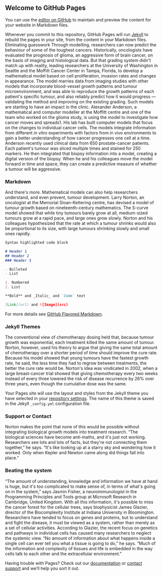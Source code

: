 ## Welcome to GitHub Pages

You can use the [editor on GitHub](https://github.com/tirler/mypages/edit/master/README.md) to maintain and preview the content for your website in Markdown files.

Whenever you commit to this repository, GitHub Pages will run [Jekyll](https://jekyllrb.com/) to rebuild the pages in your site, from the content in your Markdown files.
Eliminating guesswork
Through modelling, researchers can now predict the behaviour of some of the toughest cancers. Historically, oncologists have evaluated the prognosis of glioma, an aggressive form of brain cancer, on the basis of imaging and histological data. But that grading system didn't match up with reality, leading researchers at the University of Washington in Seattle and the Moffitt Cancer Center in Tampa, Florida, to develop a mathematical model based on cell proliferation, invasion rates and changes in appearance. The model marries data from imaging studies with other models that incorporate blood-vessel growth patterns and tumour microenvironment, and was able to reproduce the growth patterns of each patient's specific tumour, and also reliably predict how it would progress — validating the method and improving on the existing grading.
Such models are starting to have an impact in the clinic. Alexander Anderson, a mathematical and computer modeller at the Moffitt centre and one of the team who worked on the glioma study, is using the model to investigate how cancer moves and spreads1. His lab has built computer models that focus on the changes to individual cancer cells. The models integrate information from different in vitro experiments with factors from in vivo environments to gain a better understanding of how cancer progresses one cell at a time. Anderson recently used clinical data from 650 prostate-cancer patients. Each patient's tumour was sliced multiple times and stained for 250 markers. He then integrated that biopsy information into a model, creating a digital version of the biopsy. When he and his colleagues move the model forward in time and space, they can create a predictive measure of whether a tumour will be aggressive.


### Markdown

And there's more. Mathematical models can also help researchers understand, and even prevent, tumour development. Larry Norton, an oncologist at the Memorial Sloan-Kettering centre, has devised a model of tumour growth based on nineteenth-century mathematics. The S-curve model showed that while tiny tumours barely grow at all, medium-sized tumours grow at a rapid pace, and large ones grow slowly. Norton and his colleagues hypothesized that the rate at which a tumour shrinks would also be proportional to its size, with large tumours shrinking slowly and small ones rapidly.


```markdown
Syntax highlighted code block

# Header 1
## Header 2
### Header 3

- Bulleted
- List

1. Numbered
2. List

**Bold** and _Italic_ and `Code` text

[Link](url) and ![Image](src)
```

For more details see [GitHub Flavored Markdown](https://guides.github.com/features/mastering-markdown/).

### Jekyll Themes

The conventional view of chemotherapy dosing held that, because tumour growth was exponential, each treatment killed the same amount of tumour. Norton, however, used his theory to argue that giving the same total amount of chemotherapy over a shorter period of time should improve the cure rate. Because his model showed that young tumours have the fastest growth rate, he said, the less time they had to regrow between treatments, the better the cure rate would be. Norton's idea was vindicated in 2002, when a large breast-cancer trial showed that giving chemotherapy every two weeks instead of every three lowered the risk of disease recurrence by 26% over three years, even though the cumulative dose was the same.

Your Pages site will use the layout and styles from the Jekyll theme you have selected in your [repository settings](https://github.com/tirler/mypages/settings). The name of this theme is saved in the Jekyll `_config.yml` configuration file.

### Support or Contact
Norton makes the point that none of this would be possible without integrating biological growth models into treatment research. “The biological sciences have become anti-maths, and it's just not working. Researchers see lots and lots of facts, but they're not connecting them together,” he says. “It's like looking up at a starry sky and wondering how it worked. Only when Kepler and Newton came along did things fall into place.”

### Beating the system
“The amount of understanding, knowledge and information we have at hand is huge, but it's too complicated to make sense of, in terms of what's going on in the system,” says Jasmin Fisher, a neuroimmunologist in the Programming Principles and Tools group at Microsoft Research in Cambridge, United Kingdom.
With all this information, it's possible to miss the cancer forest for the cellular trees, says biophysicist James Glazier, director of the Biocomplexity Institute at Indiana University in Bloomington. Researchers have tended to focus on genes and proteins, but to understand and fight the disease, it must be viewed as a system, rather than merely as a set of cellular activities. According to Glazier, the recent focus on genetics and pathways in individual cells has caused many researchers to neglect the systemic view. “No amount of information about what happens inside a single cell can ever tell you what a tissue is going to do,” he says. “Much of the information and complexity of tissues and life is embedded in the way cells talk to each other and the extracellular environment.”



Having trouble with Pages? Check out our [documentation](https://help.github.com/categories/github-pages-basics/) or [contact support](https://github.com/contact) and we’ll help you sort it out.
